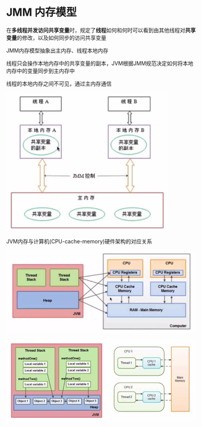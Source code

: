 # JMM 内存模型

在**多线程并发访问共享变量**时，规定了**线程**如何和何时可以看到由其他线程对**共享变量**的修改，以及如何同步的访问共享变量

JMM内存模型抽象出主内存、线程本地内存

线程只会操作本地内存中的共享变量的副本，JVM根据JMM规范决定如何将本地内存中的变量同步到主内存中

线程的本地内存之间不可见，通过主内存通信

![image-20200128142359923](Java-JMM.assets/image-20200128142359923.png)





JVM内存与计算机(CPU-cache-memory)硬件架构的对应关系

![image-20200128142055264](Java-JMM.assets/image-20200128142055264.png)







![image-20200128141312497](Java-JMM.assets/image-20200128141312497.png)







